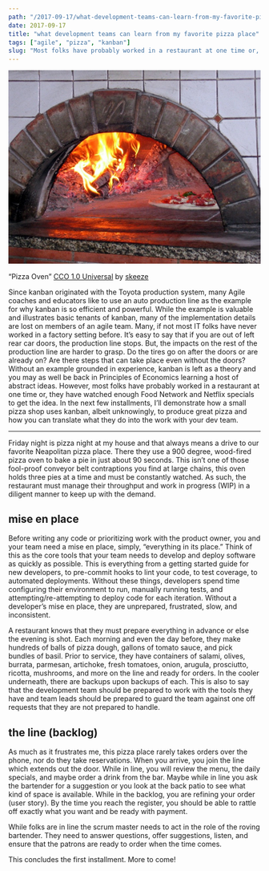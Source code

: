 ```yaml
---
path: "/2017-09-17/what-development-teams-can-learn-from-my-favorite-pizza-place"
date: 2017-09-17
title: "what development teams can learn from my favorite pizza place"
tags: ["agile", "pizza", "kanban"]
slug: "Most folks have probably worked in a restaurant at one time or, they have watched enough Food Network and Netflix specials to get the idea. In the next few installments, I’ll demonstrate how a small pizza shop uses kanban, albeit unknowingly, to produce great pizza and how you can translate what they do into the work with your dev team."
---
```


![Brick pizza oven with pizza inside](../../images/posts/20170918/pizza_oven.jpeg)
<figcaption class="caption">“Pizza Oven” <a href="https://creativecommons.org/publicdomain/zero/1.0/deed.en">CCO 1.0 Universal</a> by <a href="https://pixabay.com/en/users/skeeze-272447/">skeeze</a></figcaption>

Since kanban originated with the Toyota production system, many Agile coaches and educators like to use an auto production line as the example for why kanban is so efficient and powerful. While the example is valuable and illustrates basic tenants of kanban, many of the implementation details are lost on members of an agile team. Many, if not most IT folks have never worked in a factory setting before. It’s easy to say that if you are out of left rear car doors, the production line stops. But, the impacts on the rest of the production line are harder to grasp. Do the tires go on after the doors or are already on? Are there steps that can take place even without the doors? Without an example grounded in experience, kanban is left as a theory and you may as well be back in Principles of Economics learning a host of abstract ideas. However, most folks have probably worked in a restaurant at one time or, they have watched enough Food Network and Netflix specials to get the idea. In the next few installments, I’ll demonstrate how a small pizza shop uses kanban, albeit unknowingly, to produce great pizza and how you can translate what they do into the work with your dev team.

--- 

Friday night is pizza night at my house and that always means a drive to our favorite Neapolitan pizza place. There they use a 900 degree, wood-fired pizza oven to bake a pie in just about 90 seconds. This isn’t one of those fool-proof conveyor belt contraptions you find at large chains, this oven holds three pies at a time and must be constantly watched. As such, the restaurant must manage their throughput and work in progress (WIP) in a diligent manner to keep up with the demand.

## mise en place

Before writing any code or prioritizing work with the product owner, you and your team need a mise en place, simply, “everything in its place.” Think of this as the core tools that your team needs to develop and deploy software as quickly as possible. This is everything from a getting started guide for new developers, to pre-commit hooks to lint your code, to test coverage, to automated deployments. Without these things, developers spend time configuring their environment to run, manually running tests, and attempting/re-attempting to deploy code for each iteration. Without a developer’s mise en place, they are unprepared, frustrated, slow, and inconsistent.

A restaurant knows that they must prepare everything in advance or else the evening is shot. Each morning and even the day before, they make hundreds of balls of pizza dough, gallons of tomato sauce, and pick bundles of basil. Prior to service, they have containers of salami, olives, burrata, parmesan, artichoke, fresh tomatoes, onion, arugula, prosciutto, ricotta, mushrooms, and more on the line and ready for orders. In the cooler underneath, there are backups upon backups of each. This is also to say that the development team should be prepared to work with the tools they have and team leads should be prepared to guard the team against one off requests that they are not prepared to handle.

## the line (backlog)

As much as it frustrates me, this pizza place rarely takes orders over the phone, nor do they take reservations. When you arrive, you join the line which extends out the door. While in line, you will review the menu, the daily specials, and maybe order a drink from the bar. Maybe while in line you ask the bartender for a suggestion or you look at the back patio to see what kind of space is available. While in the backlog, you are refining your order (user story). By the time you reach the register, you should be able to rattle off exactly what you want and be ready with payment.

While folks are in line the scrum master needs to act in the role of the roving bartender. They need to answer questions, offer suggestions, listen, and ensure that the patrons are ready to order when the time comes.

This concludes the first installment. More to come!